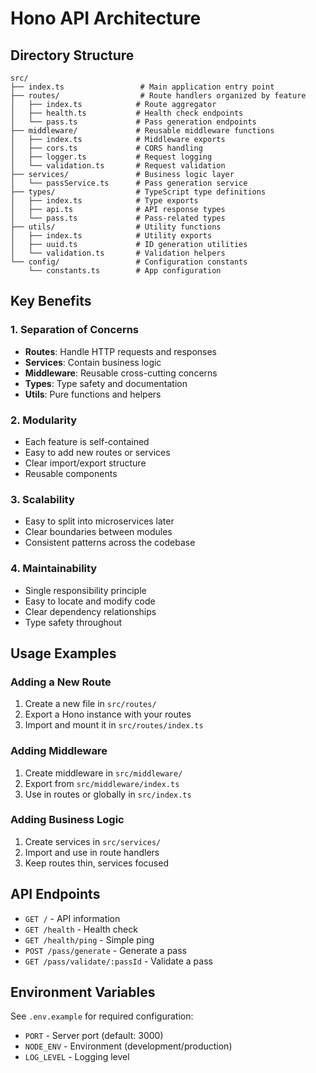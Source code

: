 # Hono API Architecture

## Directory Structure

```
src/
├── index.ts                 # Main application entry point
├── routes/                  # Route handlers organized by feature
│   ├── index.ts            # Route aggregator
│   ├── health.ts           # Health check endpoints
│   └── pass.ts             # Pass generation endpoints
├── middleware/             # Reusable middleware functions
│   ├── index.ts            # Middleware exports
│   ├── cors.ts             # CORS handling
│   ├── logger.ts           # Request logging
│   └── validation.ts       # Request validation
├── services/               # Business logic layer
│   └── passService.ts      # Pass generation service
├── types/                  # TypeScript type definitions
│   ├── index.ts            # Type exports
│   ├── api.ts              # API response types
│   └── pass.ts             # Pass-related types
├── utils/                  # Utility functions
│   ├── index.ts            # Utility exports
│   ├── uuid.ts             # ID generation utilities
│   └── validation.ts       # Validation helpers
└── config/                 # Configuration constants
    └── constants.ts        # App configuration
```

## Key Benefits

### 1. **Separation of Concerns**

- **Routes**: Handle HTTP requests and responses
- **Services**: Contain business logic
- **Middleware**: Reusable cross-cutting concerns
- **Types**: Type safety and documentation
- **Utils**: Pure functions and helpers

### 2. **Modularity**

- Each feature is self-contained
- Easy to add new routes or services
- Clear import/export structure
- Reusable components

### 3. **Scalability**

- Easy to split into microservices later
- Clear boundaries between modules
- Consistent patterns across the codebase

### 4. **Maintainability**

- Single responsibility principle
- Easy to locate and modify code
- Clear dependency relationships
- Type safety throughout

## Usage Examples

### Adding a New Route

1. Create a new file in `src/routes/`
2. Export a Hono instance with your routes
3. Import and mount it in `src/routes/index.ts`

### Adding Middleware

1. Create middleware in `src/middleware/`
2. Export from `src/middleware/index.ts`
3. Use in routes or globally in `src/index.ts`

### Adding Business Logic

1. Create services in `src/services/`
2. Import and use in route handlers
3. Keep routes thin, services focused

## API Endpoints

- `GET /` - API information
- `GET /health` - Health check
- `GET /health/ping` - Simple ping
- `POST /pass/generate` - Generate a pass
- `GET /pass/validate/:passId` - Validate a pass

## Environment Variables

See `.env.example` for required configuration:

- `PORT` - Server port (default: 3000)
- `NODE_ENV` - Environment (development/production)
- `LOG_LEVEL` - Logging level
